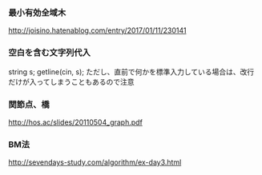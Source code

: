 ### 最小有効全域木

http://joisino.hatenablog.com/entry/2017/01/11/230141



### 空白を含む文字列代入

string s; getline(cin, s);
ただし、直前で何かを標準入力している場合は、改行だけが入ってしまうこともあるので注意

### 関節点、橋

http://hos.ac/slides/20110504_graph.pdf

### BM法

http://sevendays-study.com/algorithm/ex-day3.html